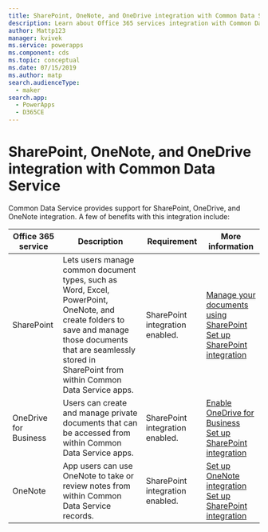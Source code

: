 ```yaml
---
title: SharePoint, OneNote, and OneDrive integration with Common Data Service | Microsoft Docs
description: Learn about Office 365 services integration with Common Data Service.
author: Mattp123
manager: kvivek
ms.service: powerapps
ms.component: cds
ms.topic: conceptual
ms.date: 07/15/2019
ms.author: matp
search.audienceType: 
  - maker
search.app: 
  - PowerApps
  - D365CE
---
```


# SharePoint, OneNote, and OneDrive integration with Common Data Service

Common Data Service provides support for SharePoint, OneDrive, and OneNote integration. A few of benefits with this integration include:  


|Office 365 service  |Description  |Requirement  |More information  |
|---------|---------|---------|---------|
|SharePoint     |  Lets users manage common document types, such as Word, Excel, PowerPoint, OneNote, and create folders to save and manage those documents that are seamlessly stored in SharePoint from within Common Data Service apps.    |  SharePoint integration enabled.        |  [Manage your documents using SharePoint](/dynamics365/customer-engagement/admin/manage-documents-using-sharepoint) <br /> [Set up SharePoint integration](/dynamics365/customer-engagement/admin/set-up-sharepoint-integration)     |
|OneDrive for Business     |  Users can create and manage private documents that can be accessed from within Common Data Service apps.   |  SharePoint integration enabled.        |  [Enable OneDrive for Business](/dynamics365/customer-engagement/admin/enable-onedrive-for-business) <br /> [Set up SharePoint integration](/dynamics365/customer-engagement/admin/set-up-sharepoint-integration)     |
|OneNote     | App users can use OneNote to take or review notes from within Common Data Service records.      |  SharePoint integration enabled.    |  [Set up OneNote integration](/dynamics365/customer-engagement/admin/set-up-onenote-integration-in-dynamics-365) <br /> [Set up SharePoint integration](/dynamics365/customer-engagement/admin/set-up-sharepoint-integration)    | 
